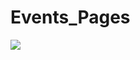 ﻿# Events_Pages
<img src='![Captura de tela 2023-08-20 014454](https://github.com/RaamaBatista/Events_Pages/assets/99937554/778000c2-7e69-47a3-9358-b9d6636f6e99)'>
